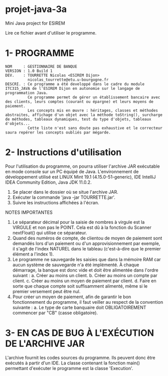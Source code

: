 # projet-java-3a
Mini Java project for ESIREM

Lire ce fichier avant d'utiliser le programme.


#   1-  PROGRAMME
    NOM     : GESTIONNAIRE DE BANQUE
    VERSION : 1.0 Build 1
    DEV.    : TOURRETTE Nicolas <ESIREM Dijon>
              nicolas_tourrette@etu.u-bourgogne.fr
    DESCRI. : Ce programme a été developpé dans le cadre du module ITC315_JAVA de l'ESIREM Dijon en autonomie sur le langage de programmation Java.
              Ce programme permet de gérer un établissement bancaire avec des clients, leurs comptes (courant ou épargne) et leurs moyens de paiement.
              Les concepts mis en œuvre : héritages, classes et méthodes abstraites, affichage d'un objet avec la méthode toString(), surcharge de méthodes, tableaux dynamiques, test du type d'objets, tableaux d'objets...
              Cette liste n'est sans doute pas exhaustive et le correcteur saura repérer les concepts oubliés par mégarde.


#   2-  Instructions d'utilisation

Pour l'utilisation du programme, on pourra utiliser l'archive JAR exécutable en mode console sur un PC équipé de Java.
L'environnement de développement utilisé est LINUX Mint 19.1 (4.15.0-51-generic), IDE IntelliJ IDEA Community Edition, Java JDK 11.0.2.

1. Se placer dans le dossier où se situe l'archive JAR.
2. Exécuter la commande 'java -jar TOURRETTE.jar'.
3. Suivre les instructions affichées à l'écran.

NOTES IMPORTANTES
1. Le séparateur décimal pour la saisie de nombres à virgule est la VIRGULE et non pas le POINT. Cela est dû à la fonction du Scanner nextFloat() qui utilise ce séparateur.
2. Quand des numéros de compte, de clientou de moyen de paiement sont demandés lors d'un paiement ou d'un approvisionnement par exemple, il s'agit de l'index NATUREL dans le tableau (c'est-à-dire que le premier élément a l'index 1).
3. Le programme ne sauvegarde les saisies que dans la mémoire RAM car aucun système de sauvegarde n'a été implémenté. À chaque démarrage, la banque est donc vide et doit être alimentée dans l'ordre suivant :
    a. Créer au moins un client.
    b. Créer au moins un compte par client.
    c. Créer au moins un moyen de paiement par client.
    d. Faire en sorte que chaque compte soit suffisamment alimenté, même si le premier versement peut être nul.
4. Pour créer un moyen de paiement, afin de garantir le bon fonctionnement du programme, il faut veiller au respect de la convention suivante :
    a. Le type de carte banquaire doit OBLIGATOIREMENT commencer par "CB" (casse obligatoire).


#   3-  EN CAS DE BUG À L'EXÉCUTION DE L'ARCHIVE JAR

L'archive fournit les codes sources du programme. Ils peuvent donc être exécutés à partir d'un IDE. La classe contenant la fonction main() permettant d'exécuter le programme est la classe 'Execution'.
